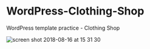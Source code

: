 # WordPress-Clothing-Shop
WordPress template practice - Clothing Shop

![screen shot 2018-08-16 at 15 31 30](https://user-images.githubusercontent.com/16766170/44215120-9c41dc00-a169-11e8-8144-a2807a8009b8.png)
